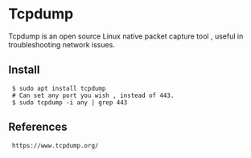 Tcpdump
=====

Tcpdump is an open source Linux native packet capture tool , useful in troubleshooting network issues. 

Install
-------

     $ sudo apt install tcpdump
     # Can set any port you wish , instead of 443. 
     $ sudo tcpdump -i any | grep 443

References
----------
     
     https://www.tcpdump.org/